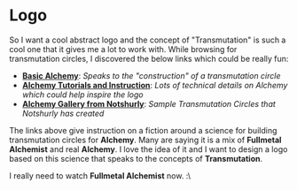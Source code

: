 # Logo

So I want a cool abstract logo and the concept of "Transmutation" is such a cool
one that it gives me a lot to work with. While browsing for transmutation
circles, I discovered the below links which could be really fun:

 - [**Basic
   Alchemy**](https://notshurly.deviantart.com/art/Transmutation-Circle-Tutorial-158371530?offset=50#comments):
*Speaks to the "construction" of a transmutation circle*
 - [**Alchemy Tutorials and
   Instruction**](https://notshurly.deviantart.com/gallery/25365806/Alchemy-Tutorials-and-Instruction):
*Lots of technical details on Alchemy which could help inspire the logo*
 - [**Alchemy Gallery from
   Notshurly**](https://notshurly.deviantart.com/gallery/23303244/Alchemy):
*Sample Transmutation Circles that Notshurly has created*

The links above give instruction on a fiction around a science for building
transmutation circles for **Alchemy**. Many are saying it is a mix of **Fullmetal
Alchemist** and real **Alchemy**. I love the idea of it and I want to design a
logo based on this science that speaks to the concepts of **Transmutation**.

I really need to watch **Fullmetal Alchemist** now. :\
